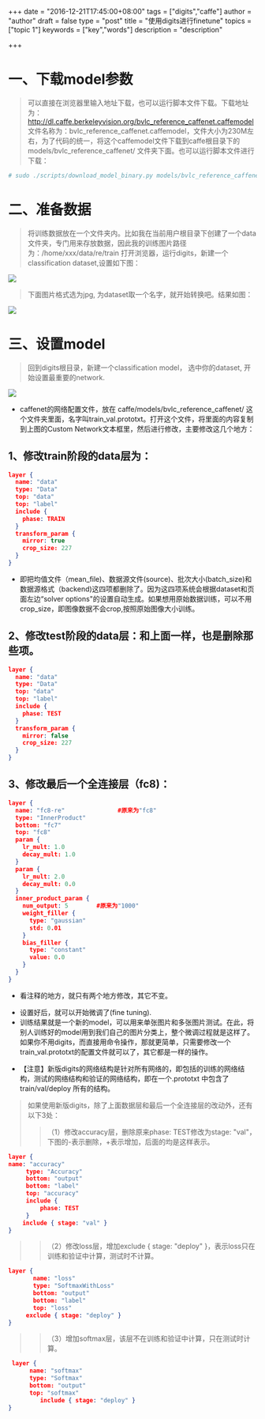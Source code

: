 +++
date = "2016-12-21T17:45:00+08:00"
tags = ["digits","caffe"]
author = "author"
draft = false
type = "post"
title = "使用digits进行finetune"
topics = ["topic 1"]
keywords = ["key","words"]
description = "description"

+++

# 一、下载model参数
> 可以直接在浏览器里输入地址下载，也可以运行脚本文件下载。下载地址为：http://dl.caffe.berkeleyvision.org/bvlc_reference_caffenet.caffemodel
文件名称为：bvlc_reference_caffenet.caffemodel，文件大小为230M左右，为了代码的统一，将这个caffemodel文件下载到caffe根目录下的 models/bvlc_reference_caffenet/ 文件夹下面。也可以运行脚本文件进行下载：
```sh
# sudo ./scripts/download_model_binary.py models/bvlc_reference_caffenet
```

# 二、准备数据
> 将训练数据放在一个文件夹内。比如我在当前用户根目录下创建了一个data文件夹，专门用来存放数据，因此我的训练图片路径为：/home/xxx/data/re/train
打开浏览器，运行digits，新建一个classification dataset,设置如下图：

![](/post/images/digits/image001.png)

> 下面图片格式选为jpg, 为dataset取一个名字，就开始转换吧。结果如图：

![](/post/images/digits/image002.png)

# 三、设置model

> 回到digits根目录，新建一个classification model， 选中你的dataset, 开始设置最重要的network.

![](/post/images/digits/image003.png)

- caffenet的网络配置文件，放在 caffe/models/bvlc_reference_caffenet/ 这个文件夹里面，名字叫train_val.prototxt。打开这个文件，将里面的内容复制到上图的Custom Network文本框里，然后进行修改，主要修改这几个地方：

## 1、修改train阶段的data层为：

```json
layer {
  name: "data"
  type: "Data"
  top: "data"
  top: "label"
  include {
    phase: TRAIN
  }
  transform_param {
    mirror: true
    crop_size: 227
  }
}

```

- 即把均值文件（mean_file)、数据源文件(source)、批次大小(batch_size)和数据源格式（backend)这四项都删除了。因为这四项系统会根据dataset和页面左边“solver options"的设置自动生成。如果想用原始数据训练，可以不用crop_size，即图像数据不会crop,按照原始图像大小训练。

## 2、修改test阶段的data层：和上面一样，也是删除那些项。

```json
layer {
  name: "data"
  type: "Data"
  top: "data"
  top: "label"
  include {
    phase: TEST
  }
  transform_param {
    mirror: false
    crop_size: 227
  }
}
```

## 3、修改最后一个全连接层（fc8)：

```json
layer {
  name: "fc8-re"               #原来为"fc8"
  type: "InnerProduct"
  bottom: "fc7"
  top: "fc8"
  param {
    lr_mult: 1.0
    decay_mult: 1.0
  }
  param {
    lr_mult: 2.0
    decay_mult: 0.0
  }
  inner_product_param {
    num_output: 5        #原来为"1000"
    weight_filler {
      type: "gaussian"
      std: 0.01
    }
    bias_filler {
      type: "constant"
      value: 0.0
    }
  }
}
```

- 看注释的地方，就只有两个地方修改，其它不变。
* 设置好后，就可以开始微调了(fine tuning).
* 训练结果就是一个新的model，可以用来单张图片和多张图片测试。在此，将别人训练好的model用到我们自己的图片分类上，整个微调过程就是这样了。如果你不用digits，而直接用命令操作，那就更简单，只需要修改一个train_val.prototxt的配置文件就可以了，其它都是一样的操作。
- 【注意】新版digits的网络结构是针对所有网络的，即包括的训练的网络结构，测试的网络结构和验证的网络结构，即在一个.prototxt 中包含了train/val/deploy 所有的结构。

> 如果使用新版digits，除了上面数据层和最后一个全连接层的改动外，还有以下3处：
>> （1）修改accuracy层，删除原来phase: TEST修改为stage: "val"，下图的-表示删除，+表示增加，后面的均是这样表示。

```json
layer {
name: "accuracy"
     type: "Accuracy"
     bottom: "output"
     bottom: "label"
     top: "accuracy"
     include {
         phase: TEST
     }
    include { stage: "val" }
}
```
>> （2）修改loss层，增加exclude { stage: "deploy" }，表示loss只在训练和验证中计算，测试时不计算。

```json
layer {
       name: "loss"
       type: "SoftmaxWithLoss"
       bottom: "output"
       bottom: "label"
       top: "loss"
     exclude { stage: "deploy" }
}
```

>> （3）增加softmax层，该层不在训练和验证中计算，只在测试时计算。

```json
 layer {
      name: "softmax"
      type: "Softmax"
      bottom: "output"
      top: "softmax"
         include { stage: "deploy" }
}
```


